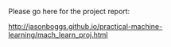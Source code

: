 Please go here for the project report:

http://jasonboggs.github.io/practical-machine-learning/mach_learn_proj.html


